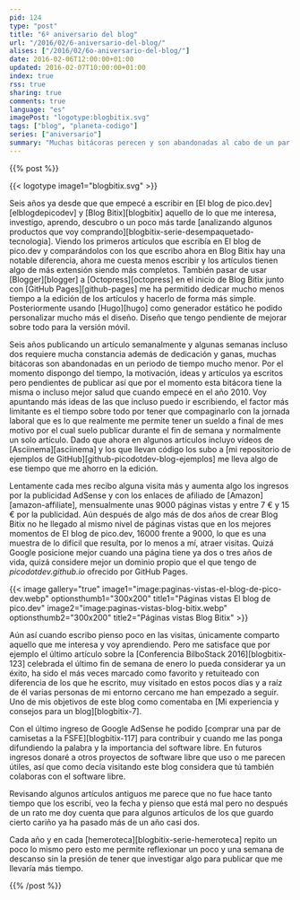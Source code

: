 ```yaml
---
pid: 124
type: "post"
title: "6º aniversario del blog"
url: "/2016/02/6-aniversario-del-blog/"
alises: ["/2016/02/6o-aniversario-del-blog/"]
date: 2016-02-06T12:00:00+01:00
updated: 2016-02-07T10:00:00+01:00
index: true
rss: true
sharing: true
comments: true
language: "es"
imagePost: "logotype:blogbitix.svg"
tags: ["blog", "planeta-codigo"]
series: ["aniversario"]
summary: "Muchas bitácoras perecen y son abandonadas al cabo de un par de años, quizá sus autores desmotivados por las pocas visitas que reciben o por el tiempo que se dan cuenta que les requiere dedicar a escribir en una bitácora y más aún editar los artículos. En mi caso aún no he perdido las ganas por seguir escribiendo y son incluso mayores. La experiencia acumulada durante este tiempo también se nota en la redacción de los artículos."
---
```


{{% post %}}

{{< logotype image1="blogbitix.svg" >}}

Seis años ya desde que que empecé a escribir en [El blog de pico.dev][elblogdepicodev] y [Blog Bitix][blogbitix] aquello de lo que me interesa, investigo, aprendo, descubro o un poco más tarde [analizando algunos productos que voy comprando][blogbitix-serie-desempaquetado-tecnologia]. Viendo los primeros artículos que escribía en El blog de pico.dev y comparándolos con los que escribo ahora en Blog Bitix hay una notable diferencia, ahora me cuesta menos escribir y los artículos tienen algo de más extensión siendo más completos. También pasar de usar [Blogger][blogger] a [Octopress][octopress] en el inicio de Blog Bitix junto con [GitHub Pages][github-pages] me ha permitido dedicar mucho menos tiempo a la edición de los artículos y hacerlo de forma más simple. Posteriormente usando [Hugo][hugo] como generador estático he podido personalizar mucho más el diseño. Diseño que tengo pendiente de mejorar sobre todo para la versión móvil.

Seis años publicando un artículo semanalmente y algunas semanas incluso dos requiere mucha constancia además de dedicación y ganas, muchas bitácoras son abandonadas en un periodo de tiempo mucho menor. Por el momento dispongo del tiempo, la motivación, ideas y artículos ya escritos pero pendientes de publicar así que por el momento esta bitácora tiene la misma o incluso mejor salud que cuando empecé en el año 2010. Voy apuntando más ideas de las que incluso puedo ir escribiendo, el factor más limitante es el tiempo sobre todo por tener que compaginarlo con la jornada laboral que es lo que realmente me permite tener un sueldo a final de mes motivo por el cual suelo publicar durante el fin de semana y normalmente un solo artículo. Dado que ahora en algunos artículos incluyo vídeos de [Asciinema][asciinema] y los que llevan código los subo a [mi repositorio de ejemplos de GitHub][github-picodotdev-blog-ejemplos] me lleva algo de ese tiempo que me ahorro en la edición.

Lentamente cada mes recibo alguna visita más y aumenta algo los ingresos por la publicidad AdSense y con los enlaces de afiliado de [Amazon][amazon-affiliate], mensualmente unas 9000 páginas vistas y entre 7 € y 15 € por la publicidad. Aún después de algo más de dos años de crear Blog Bitix no he llegado al mismo nivel de páginas vistas que en los mejores momentos de El blog de pico.dev, 16000 frente a 9000, lo que es una muestra de lo difícil que resulta, por lo menos a mí, atraer visitas. Quizá Google posicione mejor cuando una página tiene ya dos o tres años de vida, quizá considere mejor un dominio propio que el que tengo de _picodotdev.github.io_ ofrecido por GitHub Pages.

{{< image
    gallery="true"
    image1="image:paginas-vistas-el-blog-de-pico-dev.webp" optionsthumb1="300x200" title1="Páginas vistas El blog de pico.dev"
    image2="image:paginas-vistas-blog-bitix.webp" optionsthumb2="300x200" title2="Páginas vistas Blog Bitix" >}}

Aún así cuando escribo pienso poco en las visitas, únicamente comparto aquello que me interesa y voy aprendiendo. Pero me satisface que por ejemplo el último artículo sobre la [Conferencia BilboStack 2016][blogbitix-123] celebrada el último fin de semana de enero lo pueda considerar ya un éxito, ha sido el más veces marcado como favorito y retuiteado con diferencia de los que he escrito, muy visitado en estos pocos días y a raíz de él varias personas de mi entorno cercano me han empezado a seguir. Uno de mis objetivos de este blog como comentaba en [Mi experiencia y consejos para un blog][blogbitix-7].

Con el último ingreso de Google AdSense he podido [comprar una par de camisetas a la FSFE][blogbitix-117] para contribuir y cuando me las ponga difundiendo la palabra y la importancia del software libre. En futuros ingresos donaré a otros proyectos de software libre que uso o me parecen útiles, así que como decía visitando este blog considera que tú también colaboras con el software libre.

Revisando algunos artículos antiguos me parece que no fue hace tanto tiempo que los escribí, veo la fecha y pienso que está mal pero no después de un rato me doy cuenta que para algunos artículos de los que guardo cierto cariño ya ha pasado más de un año casi dos.

Cada año y en cada [hemeroteca][blogbitix-serie-hemeroteca] repito un poco lo mismo pero esto me permite reflexionar un poco y una semana de descanso sin la presión de tener que investigar algo para publicar que me llevaría más tiempo.

{{% /post %}}
